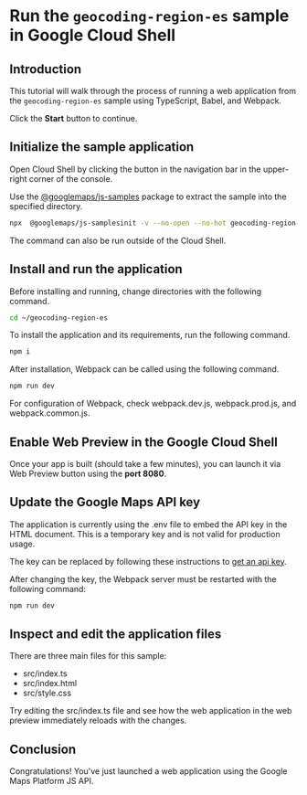 # Run the `geocoding-region-es` sample in Google Cloud Shell

<walkthrough-tutorial-duration duration="10"/>

## Introduction

This tutorial will walk through the process of running a web application from
the `geocoding-region-es` sample using TypeScript, Babel, and Webpack.

Click the **Start** button to continue.

## Initialize the sample application

Open Cloud Shell by clicking the
<walkthrough-cloud-shell-icon></walkthrough-cloud-shell-icon> button in the
navigation bar in the upper-right corner of the console.

Use the [@googlemaps/js-samples](https://www.npmjs.com/package/@googlemaps/js-samples) package to 
extract the sample into the specified directory.

```bash
npx  @googlemaps/js-samplesinit -v --no-open --no-hot geocoding-region-es ~/geocoding-region-es
```

The command can also be run outside of the Cloud Shell.

## Install and run the application

Before installing and running, change directories with the following command.

```bash
cd ~/geocoding-region-es
```

To install the application and its requirements, run the following command.

```bash
npm i
```

After installation, Webpack can be called using the following command.

```bash
npm run dev
```

For configuration of Webpack, check
<walkthrough-editor-open-file filePath="geocoding-region-es/webpack.dev.js">webpack.dev.js</walkthrough-editor-open-file>,
<walkthrough-editor-open-file filePath="geocoding-region-es/webpack.prod.js">webpack.prod.js</walkthrough-editor-open-file>,
and
<walkthrough-editor-open-file filePath="geocoding-region-es/webpack.common.js">webpack.common.js</walkthrough-editor-open-file>.

## Enable Web Preview in the Google Cloud Shell

Once your app is built (should take a few minutes), you can launch it via
<walkthrough-spotlight-pointer target="cloudshell" spotlightId="devshell-web-preview-button">Web
Preview button</walkthrough-spotlight-pointer> using the **port 8080**.

## Update the Google Maps API key

The application is currently using the
<walkthrough-editor-open-file filePath="geocoding-region-es/.env">.env</walkthrough-editor-open-file>
file to embed the API key in the HTML document. This is a temporary key and is
not valid for production usage.

The key can be replaced by following these instructions to
[get an api key](https://developers.google.com/maps/documentation/javascript/get-api-key).

After changing the key, the Webpack server must be restarted with the following
command:

```bash
npm run dev
```

## Inspect and edit the application files

There are three main files for this sample:

*   <walkthrough-editor-open-file filePath="geocoding-region-es/src/index.ts">src/index.ts</walkthrough-editor-open-file>
*   <walkthrough-editor-open-file filePath="geocoding-region-es/src/index.html">src/index.html</walkthrough-editor-open-file>
*   <walkthrough-editor-open-file filePath="geocoding-region-es/src/style.css">src/style.css</walkthrough-editor-open-file>

Try editing the <walkthrough-editor-open-file filePath="geocoding-region-es/src/index.ts">src/index.ts</walkthrough-editor-open-file> file and see how the web application in the web preview immediately reloads with the changes.

## Conclusion

<walkthrough-conclusion-trophy></walkthrough-conclusion-trophy>

Congratulations! You've just launched a web application using the Google Maps
Platform JS API.
